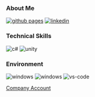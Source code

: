 ### About Me

[![github pages](http://img.shields.io/badge/-Github%20Pages-181717?style=flat-square&logo=github)](https://dunward.net/) [![linkedin](https://img.shields.io/badge/-LinkedIn-0077B5?style=flat-square&logo=Linkedin&logoColor=white)](https://www.linkedin.com/in/dunward/)

### Technical Skills
![c#](http://img.shields.io/badge/-C%23-512BD4?style=flat-square&logo=csharp) ![unity](http://img.shields.io/badge/-Unity-black?style=flat-square&logo=unity)

### Environment
![windows](https://img.shields.io/badge/-Windows-0078D6?style=flat-square&logo=windows&logoColor=white) ![windows](https://img.shields.io/badge/-macOS-000000?style=flat-square&logo=apple&logoColor=white) ![vs-code](https://img.shields.io/badge/-Visual%20Studio%20Code-007ACC?style=flat-square&logo=Visual%20Studio%20Code&logoColor=white)

[Company Account](https://github.com/minsongbc)
